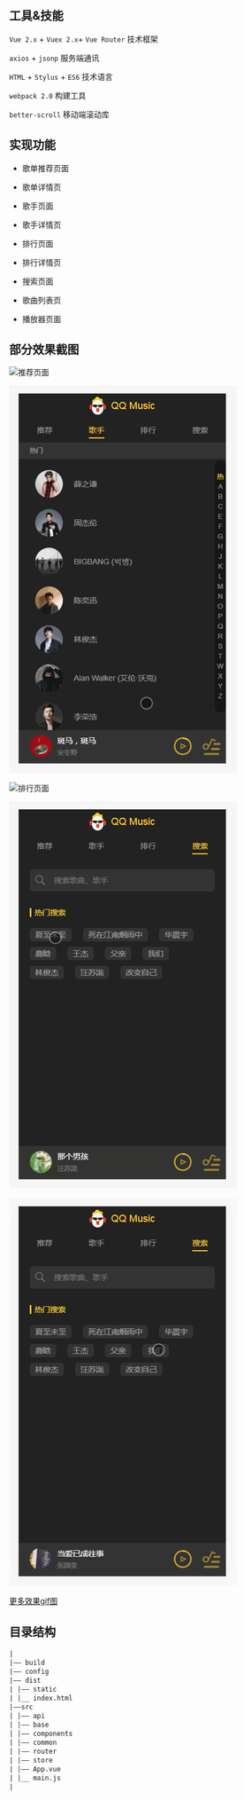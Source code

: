 
## 工具&技能

`Vue 2.x` + `Vuex 2.x`+ `Vue Router` 技术框架

`axios` + `jsonp` 服务端通讯

`HTML`  + `Stylus` + `ES6` 技术语言

`webpack 2.0` 构建工具

`better-scroll` 移动端滚动库


## 实现功能

- 歌单推荐页面

- 歌单详情页

- 歌手页面

- 歌手详情页

- 排行页面

- 排行详情页

- 搜索页面

- 歌曲列表页

- 播放器页面

## 部分效果截图

![推荐页面](./desc/推荐页面.gif)  


![歌手页面](./desc/歌手页面.gif)


![排行页面](./desc/排行页面.gif)


![搜索页面](./desc/搜索页面.gif)


![歌曲页面](./desc/歌曲列表页.gif)


[更多效果gif图](./desc/)


## 目录结构
```
|
|—— build 
|—— config
|—— dist
| |—— static 
| |__ index.html 
|——src 
| |—— api
| |—— base
| |—— components
| |—— common 
| |—— router 
| |—— store 
| |—— App.vue 
| |__ main.js 
|

```


